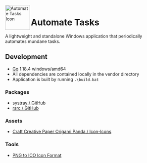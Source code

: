 <img align="left" width="80" height="80" src="icon.ico" alt="Automate Tasks Icon">

# Automate Tasks
A lightweight and standalone Windows application that periodically automates mundane tasks.  

## Development
- [Go](https://go.dev/) 1.18.4 windows/amd64
- All dependencies are contained locally in the vendor directory
- Application is built by running ```.\build.bat```

### Packages
- [systray / GitHub](https://github.com/getlantern/systray)
- [rsrc / GitHub](https://github.com/akavel/rsrc)

### Assets
- [Craft Creative Paper Origami Panda / Icon-Icons](https://icon-icons.com/icon/craft-creative-paper-origami-panda/226505)

### Tools
- [PNG to ICO Icon Format](https://png2icojs.com/)
